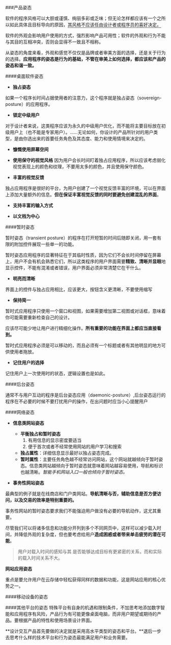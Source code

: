 ###产品姿态

软件的程序风格可以大胆或谨慎、绚丽多彩或乏味；但无论怎样都应该有一个之所以如此具体且目标导向的原因，<span style = "border-bottom:solid 2px #999999">其风格不应该任由设计者或程序员的喜好决定。</span>

软件的外观会影响用户使用的方式，强烈影响产品可用性；软件的外观和行为不能与其目的互相冲突，否则会显得不一致且不相称。

从姿态的角度来看，外观和感觉不仅仅是品牌或者审美方面的选择，还是关于行为的选择。**应用程序的姿态是行为的基础，不管在审美上如何选择，都应该和产品的姿态和谐一致。**

####桌面软件姿态

- **独占姿态**

如果一个程序长时间占据使用者的注意力，这个程序就是独占姿态（sovereign-posture）的应用程序。

- **锁定中级用户**

对于设计者来说，这类程序应该为永久的中级用户优化，而不能将主要目标放在初级用户上（也不能是专家用户）。……无论如何，你设计的产品所针对的用户类型，是由你选出来的首要任务角色及其态度、能力和使用情境来决定的。

- **慷慨使用屏幕空间**

- **使用保守的视觉风格**
因为用户会长时间盯着独占应用程序，所以应该考虑弱化视觉表现上的颜色和纹理，不要用太多的颜色，并且使用保守颜色。

- **丰富的视觉反馈**

独占应用程序是很好的平台，为用户创建了一个视觉反馈丰富的环境，可以在界面上添加大量额外的信息。**但在保证丰富视觉反馈的同时要避免创建混乱的界面**。

- **支持丰富的输入方式**

- **以文档为中心**

####暂时姿态

暂时姿态（transient posture）的程序在打开短暂的时间后随即关闭，用一套有限的附加控件展现一些单一的功能。

暂时姿态应用程序的显著特征在于其临时性质，因为它们不会长时间停留在屏幕上，用户不会有机会熟悉它们，所以这类程序的用户界面需要**精致、清晰并显眼**地显示控件，不能有混淆或者错误，用户界面必须非常清楚它在干什么。

- **明亮而清晰**

界面上的控件与独占应用相比，应该更大，按钮含义更清晰，不要使用缩写

- **保持简一**

暂时式应用程序只使用一个窗口和视图，如果需要增加第二视图或对话框，意味着你可能需要重新检查自己的设计。

应该尽可能少地让用户进行精细化操作。**所有重要的功能在界面上都应当直接看到。**

暂时式应用程序必须是可以移动的，而且必须有一个标题或者有其他明显的地方可供使用者拖放。

- **记住用户的选择**

记住用户上一次使用时的状态，逻辑设置也是如此。

####后台姿态

通常不与用户互动的程序是后台姿态应用（daemonic-posture）,后台姿态运行的程序在不必要的时候不要打扰用户的操作，在出问题时应当小心提醒用户

####网络姿态

- **信息类网站姿态**

    - **平衡独占和暂时姿态**
      1. 有用信息的显示密度要适当
      2. 便于首次或者不经常使用网站的用户学习和搜索
    - **独占属性**：详细信息显示最好以独占姿态完成。
    - **暂时属性**：主要任务角色越不经常访问网站，这个网站就越倾向于暂时姿态。信息类网站越倾向于暂时姿态就意味着网站越容易使用，导航和标识也越清晰。*智能手机网站入口一般也倾向于暂时姿态。*
    
- **事务性网站姿态**

最典型的例子就是在线商店和门户类网站。**导航清晰与否，辅助信息是否方便访问，以及交易的效率是特别重要的。**   

事务性网站的暂时姿态要求我们不能强迫用户做没有必要的导航动作，这尤其重要。 
      
尽管我们可以将诸多信息和功能分开列到多个不同网页中，这样可以减少载入时间，并降低外观的复杂度，但也要考虑给用户**造成困惑或者带来单击疲劳的潜在可能**。

> 用户对载入时间的感知与其 是否能够达成目标有更紧密的关系，而和实际的载入时间关系不大。

**网站应用姿态**

重点是要允许用户在云存储中轻松获得同样的数据和功能，这是网站应用的核心优势之一。

####移动设备的姿态

####其他平台的姿态
特殊平台有自身的机遇和限制条件，不加思考地添加数字智能和应用程序有风险，产品行为有可能更像桌面电脑，而非用户期望或期待的产品。要根据产品的特性和使用场景设计界面。

**设计交互产品首先要做的决定就是采用高水平类型的姿态和平台。**退后一步去思考什么样的技术平台和行为姿态最能满足用户和业务需要。


